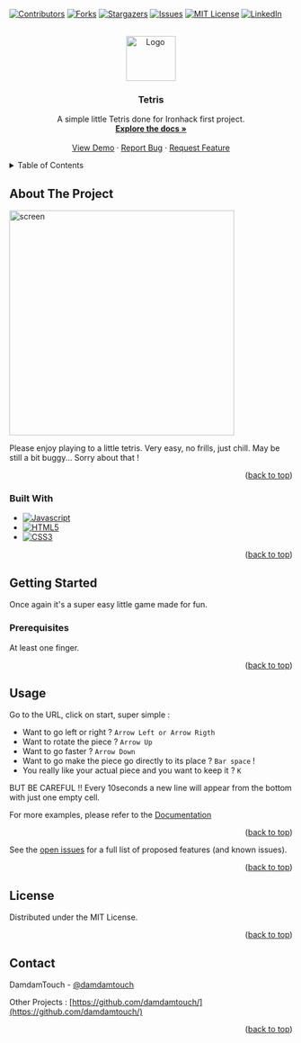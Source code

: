 <!-- Improved compatibility of back to top link: See: https://github.com/othneildrew/Best-README-Template/pull/73 -->

<a name="readme-top"></a>

<!--
*** Thanks for checking out the Best-README-Template. If you have a suggestion
*** that would make this better, please fork the repo and create a pull request
*** or simply open an issue with the tag "enhancement".
*** Don't forget to give the project a star!
*** Thanks again! Now go create something AMAZING! :D
-->

<!-- PROJECT SHIELDS -->
<!--
*** I'm using markdown "reference style" links for readability.
*** Reference links are enclosed in brackets [ ] instead of parentheses ( ).
*** See the bottom of this document for the declaration of the reference variables
*** for contributors-url, forks-url, etc. This is an optional, concise syntax you may use.
*** https://www.markdownguide.org/basic-syntax/#reference-style-links
-->

[![Contributors][contributors-shield]][contributors-url]
[![Forks][forks-shield]][forks-url]
[![Stargazers][stars-shield]][stars-url]
[![Issues][issues-shield]][issues-url]
[![MIT License][license-shield]][license-url]
[![LinkedIn][linkedin-shield]][linkedin-url]

<!-- PROJECT LOGO -->
<br />
<div align="center">
  <a href="https://github.com/damdamtouch/tetris">
    <img src="https://raw.githubusercontent.com/damdamtouch/tetris/main/media/background.jpg" alt="Logo" width="88" height="80">
  </a>

<h3 align="center">Tetris</h3>

  <p align="center">
    A simple little Tetris done for Ironhack first project.
    <br />
    <a href="https://github.com/damdamtouch/tetris"><strong>Explore the docs »</strong></a>
    <br />
    <br />
    <a href="https://damdamtouch.github.io/tetris/">View Demo</a>
    ·
    <a href="https://github.com/damdamtouch/tetris/issues">Report Bug</a>
    ·
    <a href="https://github.com/damdamtouch/tetris/issues">Request Feature</a>
  </p>
</div>

<!-- TABLE OF CONTENTS -->
<details>
  <summary>Table of Contents</summary>
  <ol>
    <li>
      <a href="#about-the-project">About The Project</a>
      <ul>
        <li><a href="#built-with">Built With</a></li>
      </ul>
    </li>
    <li><a href="#usage">Usage</a></li>
    <li><a href="#license">License</a></li>
    <li><a href="#contact">Contact</a></li>
  </ol>
</details>

<!-- ABOUT THE PROJECT -->

## About The Project

  <a href="https://damdamtouch.github.io/tetris/">
    <img src="https://raw.githubusercontent.com/damdamtouch/tetris/main/media/thegame.png" alt="screen" width="400" height="400">
  </a>

Please enjoy playing to a little tetris. Very easy, no frills, just chill. May be still a bit buggy... Sorry about that !

<p align="right">(<a href="#readme-top">back to top</a>)</p>

### Built With

<!--
- [![Next][Next.js]][Next-url]
- [![React][React.js]][React-url]
- [![Vue][Vue.js]][Vue-url]
- [![Angular][Angular.io]][Angular-url]
- [![Svelte][Svelte.dev]][Svelte-url]
- [![Laravel][Laravel.com]][Laravel-url]
- [![Bootstrap][Bootstrap.com]][Bootstrap-url]
- [![JQuery][JQuery.com]][JQuery-url]
-->

- [![Javascript][javascript.com]][javascript-url]
- [![HTML5][html5]][html5-url]
- [![CSS3][css3]][css3]

<p align="right">(<a href="#readme-top">back to top</a>)</p>

<!-- GETTING STARTED -->

## Getting Started

Once again it's a super easy little game made for fun.

### Prerequisites

At least one finger.

<p align="right">(<a href="#readme-top">back to top</a>)</p>

<!-- USAGE EXAMPLES -->

## Usage

Go to the URL, click on start, super simple :

- Want to go left or right ? `Arrow Left or Arrow Rigth`
- Want to rotate the piece ? `Arrow Up`
- Want to go faster ? `Arrow Down`
- Want to go make the piece go directly to its place ? `Bar space` !
- You really like your actual piece and you want to keep it ? `K`

BUT BE CAREFUL !! Every 10seconds a new line will appear from the bottom with just one empty cell.

For more examples, please refer to the [Documentation](https://github.com/damdamtouch/ironhack-project1/wiki)

<p align="right">(<a href="#readme-top">back to top</a>)</p>

See the [open issues](https://github.com/damdamtouch/ironhack-project1/issues) for a full list of proposed features (and known issues).

<p align="right">(<a href="#readme-top">back to top</a>)</p>

<!-- LICENSE -->

## License

Distributed under the MIT License.

<p align="right">(<a href="#readme-top">back to top</a>)</p>

<!-- CONTACT -->

## Contact

DamdamTouch - [@damdamtouch](https://twitter.com/damdamtouch)

Other Projects : [https://github.com/damdamtouch/](https://github.com/damdamtouch/)

<p align="right">(<a href="#readme-top">back to top</a>)</p>

<!-- MARKDOWN LINKS & IMAGES -->
<!-- https://www.markdownguide.org/basic-syntax/#reference-style-links -->

[contributors-shield]: https://img.shields.io/github/contributors/damdamtouch/ironhack-project1.svg?style=for-the-badge
[contributors-url]: https://github.com/damdamtouch/ironhack-project1/graphs/contributors
[forks-shield]: https://img.shields.io/github/forks/damdamtouch/ironhack-project1.svg?style=for-the-badge
[forks-url]: https://github.com/damdamtouch/ironhack-project1/network/members
[stars-shield]: https://img.shields.io/github/stars/damdamtouch/ironhack-project1.svg?style=for-the-badge
[stars-url]: https://github.com/damdamtouch/ironhack-project1/stargazers
[issues-shield]: https://img.shields.io/github/issues/damdamtouch/ironhack-project1.svg?style=for-the-badge
[issues-url]: https://github.com/damdamtouch/ironhack-project1/issues
[license-shield]: https://img.shields.io/github/license/damdamtouch/ironhack-project1.svg?style=for-the-badge
[license-url]: https://github.com/damdamtouch/ironhack-project1/blob/master/LICENSE.txt
[linkedin-shield]: https://img.shields.io/badge/-LinkedIn-black.svg?style=for-the-badge&logo=linkedin&colorB=555
[linkedin-url]: https://linkedin.com/in/damien-audrezet
[product-screenshot]: images/screenshot.png
[Next.js]: https://img.shields.io/badge/next.js-000000?style=for-the-badge&logo=nextdotjs&logoColor=white
[Next-url]: https://nextjs.org/
[React.js]: https://img.shields.io/badge/React-20232A?style=for-the-badge&logo=react&logoColor=61DAFB
[React-url]: https://reactjs.org/
[Vue.js]: https://img.shields.io/badge/Vue.js-35495E?style=for-the-badge&logo=vuedotjs&logoColor=4FC08D
[Vue-url]: https://vuejs.org/
[Angular.io]: https://img.shields.io/badge/Angular-DD0031?style=for-the-badge&logo=angular&logoColor=white
[Angular-url]: https://angular.io/
[Svelte.dev]: https://img.shields.io/badge/Svelte-4A4A55?style=for-the-badge&logo=svelte&logoColor=FF3E00
[Svelte-url]: https://svelte.dev/
[Laravel.com]: https://img.shields.io/badge/Laravel-FF2D20?style=for-the-badge&logo=laravel&logoColor=white
[Laravel-url]: https://laravel.com
[Bootstrap.com]: https://img.shields.io/badge/Bootstrap-563D7C?style=for-the-badge&logo=bootstrap&logoColor=white
[Bootstrap-url]: https://getbootstrap.com
[JQuery.com]: https://img.shields.io/badge/jQuery-0769AD?style=for-the-badge&logo=jquery&logoColor=white
[JQuery-url]: https://jquery.com
[javascript.com]: https://img.shields.io/badge/JavaScript-323330?style=for-the-badge&logo=javascript&logoColor=F7DF1E
[javascript-url]: https://developer.mozilla.org/en-US/docs/Web/JavaScript
[HTML5]: https://img.shields.io/badge/HTML5-E34F26?style=for-the-badge&logo=html5&logoColor=white
[html5-url]: https://developer.mozilla.org/en-US/docs/Web/JavaScript
[css3]: https://img.shields.io/badge/CSS3-1572B6?style=for-the-badge&logo=css3&logoColor=white
[css-url]: https://developer.mozilla.org/en-US/docs/Web/JavaScript
